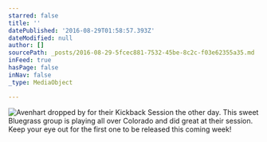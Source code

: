 ```yaml
---
starred: false
title: ''
datePublished: '2016-08-29T01:58:57.393Z'
dateModified: null
author: []
sourcePath: _posts/2016-08-29-5fcec881-7532-45be-8c2c-f03e62355a35.md
inFeed: true
hasPage: false
inNav: false
_type: MediaObject

---
```

![Avenhart dropped by for their Kickback Session the other day. This sweet Bluegrass group is playing all over Colorado and did great at their session. Keep your eye out for the first one to be released this coming week!](https://the-grid-user-content.s3-us-west-2.amazonaws.com/2a1b8e3b-a20a-4b0d-be3e-c711cc4267d5.jpg)